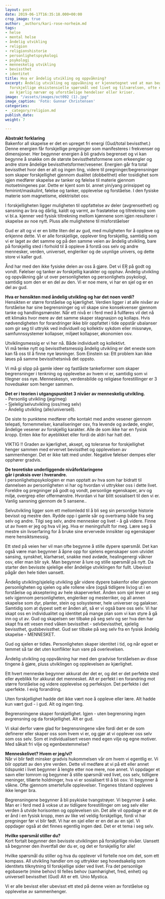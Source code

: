 ```yaml
---
layout: post
date: 2019-06-17T16:35:18.000+00:00
crop_image: true
author: _authors/kari-rose-norheim.md
tags:
- helse
- mental helse
- åndelig utvikling
- religion
- religionshistorie
- personlighetspsykologi
- psykologi
- menneskelig utvikling
- bevissthet
- identitet
title: Hva er åndelig utvikling og oppvåkning?
excerpt: Åndelig utvikling og oppvåkning er kjennetegnet ved at man begynner å stille
  forskjellige eksistensielle spørsmål ved livet og tilværelsen, ofte etter opplevelser
  av kjærlig nærvær og uforståelige hendelser eller kriser.
image: "/assets/images/oct092 (1).jpg"
image_caption: 'Foto: Gunnar Christensen'
categories:
- _category/religion.md
publish_date: 
weight: 7

---
```

**Abstrakt forklaring**  
Bakenfor all skapelse er det en upreget fri energi (Gud/total bevissthet.) Denne energien får forskjellige pregninger som manifesteres i frekvenser og dimensjoner. Her begynner energien å bli gradvis begrenset og vi kan begynne å snakke om de største bevissthetsformene som erkeengler og andre store åndelige bevissthetsformer/vesener. Energien går fra total bevissthet hvor den er alt og ingen ting, videre til pregninger/begrensninger som skaper forskjellighet gjennom dualitet (dobbelthet) eller tosidighet som igjen medfører skapelse av tanker og følelse til materie gjennom motsetningenes par. Dette er kjent som bl. annet yin/yang prinsippet og feminint/maskulint, følelse og tanker, opplevelse og forståelse. I den fysiske materie som magnetisme, elektrisitet osv.

I forskjelligheten ligger muligheten til oppfattelse av deler (avgrensethet) og sansning av bra og dårlig, kaldt og varmt, av frastøtelse og tiltrekning som vi bl.a. kjenner ved fysisk tiltrekning mellom kjønnene som igjen resulterer i skapelse av noe nytt. Pluss alle mulighetene til misforståelser

Gud er alt og vi er en bitte liten del av gud, med muligheten for å oppleve og erkjenne dette. Vi er alle forskjellige, opplever ting forskjellig, samtidig som vi er laget av det samme og på den samme veien av åndelig utvikling, bare på forskjellig sted i forhold til å oppleve å forstå oss selv og andre mennesker, verden, universet, engleriker og de usynlige univers, og dette store vi kaller gud.

Ånd har med den ikke fysiske delen av oss å gjøre. Det vi ER på godt og vondt. Følelser og tanker av forskjellig karakter og opphav. Åndelig utvikling og oppvåkning går ut over personligheten og personlighets psykologi, samtidig som den er en del av den. Vi er noe mere, vi har en sjel og er en del av gud.

**Hva er hensikten med åndelig utvikling og har det noen verdi?**  
Hensikten er større forståelse og kjærlighet. Verdien ligger i at alle nivåer av forståelse har sine begrensninger og vil skape sine konsekvenser gjennom tanke og handlingsmønster. Når ett nivå er i ferd med å fullføres vil det nå ett klimaks hvor mere av det samme skaper stagnasjon og kollaps. Hvis nødvendigheten for forandringer ikke blir oppfattet i tide oppstår ubalanser som gir seg til uttrykk ved individuell og kollektiv sykdom eller missnøye, samfunnssystemer kollapser, miljøet kollapser, økonomien osv.

Utviklingsmessig er vi her nå. Både individuelt og kollektivt.  
Vi må tenke nytt og bevissthetsmessig åndelig utvikling er det eneste som kan få oss til å finne nye løsninger. Som Einstein sa: Ett problem kan ikke løses på samme bevissthetsnivå det oppsto.

Vi må gi slipp på gamle ideer og fastlåste tankeformer som skaper begrensninger i tenkning og opplevelse av hvem vi er, samtidig som vi tilegner oss nye. Menneskesyn, verdensbilde og religiøse forestillinger er 3 hovedsaker som henger sammen.

**Det er i teorien i utgangspunktet 3 nivåer av menneskelig utvikling.**  
\- Personlig utvikling (jeg/meg)  
\- Sjelelig/selvutvikling (oss/meg selv)  
\- Åndelig utvikling (alle/universell).

De siste to punktene medfører ofte kontakt med andre vesener gjennom telepati, fornemmelser, kanaliseringer osv, fra levende og avdøde, engler, åndelige vesener av forskjellig karakter. Alle de som ikke har en fysisk kropp. Enten ikke for øyeblikket eller fordi de aldri har hatt det.

VIKTIG !! Graden av kjærlighet, aksept, og toleranse for forskjellighet henger sammen med ervervet bevissthet og opplevelsen av sammenhenger. Det er ikke tatt med under. Negative følelser dempes eller opphører gradvis.

**De teoretiske underliggende nivåforklaringene**  
**går i praksis over i hverandre.**  
I personlighetspsykologien er man opptatt av hva som har bidratt til dannelsen av personligheten vi har og hvordan vi uttrykker oss i dette livet. Foreldre og pregninger på godt og vondt, personlige egenskaper, arv og miljø, overgrep eller offermønstre. Hvordan vi har blitt sosialisert til den vi er. Vanlig sansning gjennom de 5 sansene..

Selvutvikling ligger som ett mellomledd til å bli seg sin personlige historie bevisst og mestre den. Rydde opp i gamle sår og overtramp både fra seg selv og andre. Tilgi seg selv, andre mennesker og livet - å gå videre. Finne ut av hvem er jeg og hva vil jeg. Hva er meningsfullt for meg. Lære seg å mestre sin livserfaring for å bruke sine ervervede innsikter og egenskaper mere hensiktsmessig.

Ett sted på veien her vil man ofte begynne å stille dypere spørsmål. Det kan også være man begynner å åpne opp for sjelens egenskaper som utvidet sansing, synskhet, klarhørsel, snakke med avdøde, healingenergi våkner osv, eller man blir syk. Man begynner å lure og stille spørsmål på nytt. Da starter den bevisste sjelelige eller åndelige utviklingen for fullt. Ubevisst pågår den hele tiden uansett.

Åndelig utvikling/sjelelig utvikling går videre dypere bakenfor eller gjennom personligheten og sjelen og alle rollene våre (også tidligere liv)og ut i en forståelse og akseptering av hele skaperverket. Ånden som sjel lever ut seg selv igjennom personligheten, engleriker og mesterriker, og all annen skapelse som dyr, planter, stein og solsystemer, hele universer og galakser. Samtidig som at dypest sett er ånden alt, så er vi også bare oss selv. Vi har skapt oss en individualitet og identitet på mange plan som vi kan styre å gå inn og ut av. Gud og skapelsen ser tilbake på seg selv og ser hva den har skapt fra ett vesen med våken bevissthet - selvbevissthet, sjelelig bevissthet, gudsbevissthet. Gud ser tilbake på seg selv fra en fysisk åndelig skapelse - MENNESKET.

Gud og sjelen er tidløs. Personligheten skaper identitet i tid, og når egoet er temmet så tar det uten konflikter kun vare på overlevelsen.

Åndelig utvikling og oppvåkning har med den gradvise forståelsen av disse tingene å gjøre, pluss utviklingen og opplevelsen av kjærlighet.

Ett hvert menneske begynner akkurat der det er, og det er det perfekte sted eller øyeblikk for akkurat det mennesket. Alt er perfekt i en forandring mot større forståelse og videre opplevelse og perfeksjon. Det perfekte i det uperfekte. I evig forandring.

Uten forskjellighet hadde det ikke vært noe å oppleve eller lære. Alt hadde kun vært gud - i gud. Alt og ingen ting.

Begrensningene skaper forskjellighet. Igjen - uten begrensning ingen avgrensning og da forskjellighet. Alt er gud.

Vi skal derfor være glad for begrensningene våre fordi det er de som definerer eller skaper oss som hvem vi er, og gjør at vi opplever oss selv som oss selv. Som et individualisert vesen med egen vilje og egne motiver. Med såkalt fri vilje og egenbestemmelse?

**Menneskelivet? Hvem er jeg/vi?**  
Når vi blir født minsker gradvis hukommelsen vår om hvem vi egentlig er. Vi blir opptatt av den ytre verden. Dette vil medføre at vi på ett eller annet tidspunkt i livet begynner å lengte etter noe mere, noe annet. Vi oppdager et savn eller tomrom og begynner å stille spørsmål ved livet, oss selv, tidligere meninger, tillærte holdninger, hva vi er sosialisert til å bli osv. Vi begynner å våkne. Ofte gjennom smertefulle opplevelser. Tingenes tilstand oppleves ikke lenger bra.

Begrensningene begynner å bli psykiske tvangstrøyer. Vi begynner å søke. Man er i ferd med å vokse ut av tidligere forestillinger om seg selv eller verden å utvide horisonten og opplevelsen sin. Det alle vil oppdage er at de er ånd i en fysisk kropp, men av like vel veldig forskjellige, fordi vi har pregninger før vi blir født. Vi har en sjel eller er en del av en sjel. Vi oppdager også at det finnes egentlig ingen død. Det er et tema i seg selv.

**Hvilke spørsmål stiller du?**  
Kort fortalt begynner den bevisste utviklingen på forskjellige nivåer. Uansett så begynner den ihvertfall der du er, og det er forskjellig for alle!

Hvilke spørsmål du stiller og hva du opplever vil fortelle noe om det, som ett kompass. All utvikling handler om og uttrykker seg hovedsakelig som identitets tilknytning til forskjellige sider ved livet. Fra det personlige egobaserte (mine behov) til felles behov (samhørighet, fred, enhet) og universell bevissthet (Gud) Alt er ett. Unio Mystica.

Vi er alle bevisst eller ubevisst ett sted på denne veien av forståelse og opplevelse av sammenhenger.
